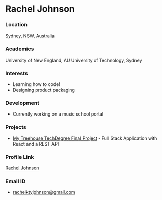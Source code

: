 # Rachel Johnson

### Location

Sydney, NSW, Australia

### Academics

University of New England, AU
University of Technology, Sydney

### Interests

- Learning how to code!
- Designing product packaging

### Development

- Currently working on a music school portal

### Projects

- [My Treehouse TechDegree Final Project](https://github.com/rachelktyjohnson/treehouse-web-project13) - Full Stack Application with React and a REST API

### Profile Link

[Rachel Johnson](https://github.com/rachelktyjohnson)

### Email ID

- rachelktyjohnson@gmail.com
